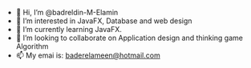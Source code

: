 - 👋 Hi, I’m @badreldin-M-Elamin
- 👀 I’m interested in JavaFX, Database and web design
- 🌱 I’m currently learning JavaFX.
- 💞️ I’m looking to collaborate on Application design and thinking game Algorithm
- 📫 My emai is: baderelameen@hotmail.com

<!---
badreldin-M-Elamin/badreldin-M-Elamin is a ✨ special ✨ repository because its `README.md` (this file) appears on your GitHub profile.
You can click the Preview link to take a look at your changes.
--->
